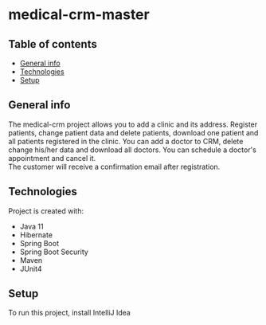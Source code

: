 # medical-crm-master

## Table of contents
* [General info](#general-info)
* [Technologies](#technologies)
* [Setup](#setup)

## General info
The medical-crm project allows you to add a clinic and its address. Register patients, change patient data and delete patients, download one patient and all patients registered in the clinic. 
You can add a doctor to CRM, delete change his/her data and download all doctors. 
You can schedule a doctor's appointment and cancel it.  
The customer will receive a confirmation email after registration. 

	
## Technologies
Project is created with:
* Java 11
* Hibernate 
* Spring Boot
* Spring Boot Security
* Maven
* JUnit4

	
## Setup
To run this project, install IntelliJ Idea

